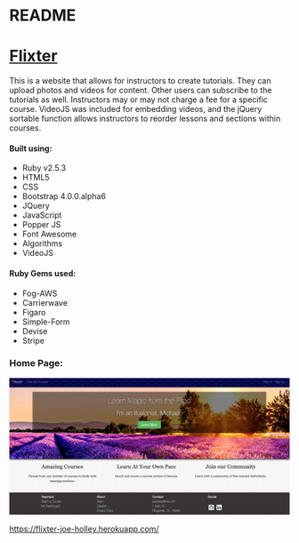 # README

# [Flixter](https://flixter-joe-holley.herokuapp.com/)

This is a website that allows for instructors to create tutorials.  They can upload photos and videos for content.  Other users can subscribe to the tutorials as well.  Instructors may or may not charge a fee for a specific course.  VideoJS was included for embedding videos, and the jQuery sortable function allows instructors to reorder lessons and sections within courses.

#### Built using:
- Ruby v2.5.3
- HTML5
- CSS
- Bootstrap 4.0.0.alpha6
- JQuery
- JavaScript
- Popper JS
- Font Awesome
- Algorithms
- VideoJS

#### Ruby Gems used:

- Fog-AWS
- Carrierwave
- Figaro
- Simple-Form
- Devise
- Stripe

### Home Page:
![](./app/assets/images/flixterhomepage.png)

https://flixter-joe-holley.herokuapp.com/